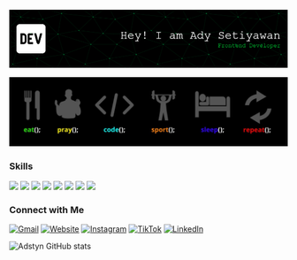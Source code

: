 ![my](img/header.png)

![activity](img/activity.jpeg)

### Skills

<img src="https://img.shields.io/badge/HTML5-E34F26?style=for-the-badge&logo=html5&logoColor=white" />
<img src="https://img.shields.io/badge/CSS3-1572B6?style=for-the-badge&logo=css3&logoColor=white" />
<img src="https://img.shields.io/badge/JavaScript-323330?style=for-the-badge&logo=javascript&logoColor=F7DF1E" />
<img src="https://img.shields.io/badge/TypeScript-007ACC?style=for-the-badge&logo=typescript&logoColor=white" />
<img src="https://img.shields.io/badge/next%20js-000000?style=for-the-badge&logo=nextdotjs&logoColor=white" />
<img src="https://img.shields.io/badge/Node%20js-339933?style=for-the-badge&logo=nodedotjs&logoColor=white" />
<img src="https://img.shields.io/badge/React-20232A?style=for-the-badge&logo=react&logoColor=61DAFB" />
<img src="https://img.shields.io/badge/Tailwind_CSS-38B2AC?style=for-the-badge&logo=tailwind-css&logoColor=white" />

### Connect with Me

[![Gmail](https://img.shields.io/badge/Gmail-D14836?style=for-the-badge&logo=gmail&logoColor=white)](mailto:adstynbusiness@gmail.com) [![Website](https://img.shields.io/badge/website-000000?style=for-the-badge&logo=about-dot-me&logoColor=white)](https://portfolio2025-11hs.vercel.app) [![Instagram](https://img.shields.io/badge/instagram-E4405F?style=for-the-badge&logo=instagram&logoColor=white)](https://instagram.com/_adstyn) [![TikTok](https://img.shields.io/badge/tiktok-000000?style=for-the-badge&logo=tiktok&logoColor=white)](https://tiktok.com/@adstynbusines) [![LinkedIn](https://img.shields.io/badge/LinkedIn-blue?style=for-the-badge&logo=linkedin&logoColor=white)](https://www.linkedin.com/in/ady-setiyawan-943778327/)

![Adstyn GitHub stats](https://github-readme-stats.vercel.app/api?username=AdStyn&show_icons=true&theme=midnight-purple#gh-dark-mode-only)
